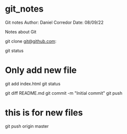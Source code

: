 # git_notes

Git notes
Author: Daniel Corredor 
Date: 08/09/22

Notes about Git

git clone git@github.com:



git status
# Only add new file
git add index.html 
git status

git diff README.md
git commit -m "Initial commit"
git push

# this is for new files
git push origin master
